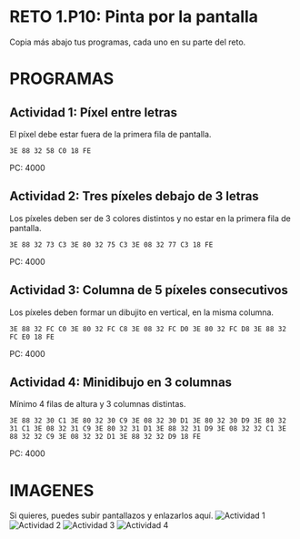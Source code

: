 # RETO 1.P10: Pinta por la pantalla
Copia más abajo tus programas, cada uno en su parte del reto.

# PROGRAMAS

## Actividad 1: Píxel entre letras
El píxel debe estar fuera de la primera fila de pantalla.
```
3E 88 32 58 C0 18 FE
```
PC: 4000

## Actividad 2: Tres píxeles debajo de 3 letras
Los píxeles deben ser de 3 colores distintos y no estar en la primera fila de pantalla.
```
3E 88 32 73 C3 3E 80 32 75 C3 3E 08 32 77 C3 18 FE
```
PC: 4000

## Actividad 3: Columna de 5 píxeles consecutivos
Los píxeles deben formar un dibujito en vertical, en la misma columna.
```
3E 88 32 FC C0 3E 80 32 FC C8 3E 08 32 FC D0 3E 80 32 FC D8 3E 88 32 FC E0 18 FE
```
PC: 4000

## Actividad 4: Minidibujo en 3 columnas
Mínimo 4 filas de altura y 3 columnas distintas.
```
3E 88 32 30 C1 3E 80 32 30 C9 3E 08 32 30 D1 3E 80 32 30 D9 3E 80 32 31 C1 3E 08 32 31 C9 3E 80 32 31 D1 3E 88 32 31 D9 3E 08 32 32 C1 3E 88 32 32 C9 3E 08 32 32 D1 3E 88 32 32 D9 18 FE
```
PC: 4000

# IMAGENES
Si quieres, puedes subir pantallazos y enlazarlos aquí.
![Actividad 1](/tuimagen1.png)
![Actividad 2](/tuimagen2.png)
![Actividad 3](/tuimagen3.png)
![Actividad 4](/tuimagen4.png)

